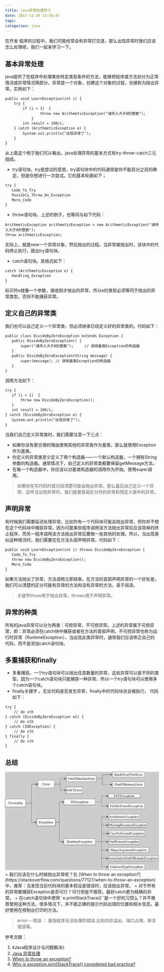 ```yaml
---
title: java异常处理学习
date: 2017-11-20 13:56:47
tags:
categories: java
---
```


在开发 程序的过程中，我们可能经常会和异常打交道，那么出现异常时我们应该怎么处理呢，我们一起来学习一下。

<!--more-->

## 基本异常处理
java提供了在程序中处理某些特定类型条件的方法，能够把程序或方法划分为正常情况或异常情况两部分。异常是一个对象，创建这个对象的过程，也被称为抛出异常。实例如下：
```
public void LearnException(int i) {
	try {
	    if (i < 1)  {
                throw new ArithmeticException("请传入大于0的整数");
            }
	    int result = 100/i;
	} catch (ArithmeticException e) {
	    System.out.println("出现异常了");
	}
}
 ```
 从上面这个例子我们可以看出，java处理异常的基本方式有try-throw-catch三元组成。
 + try语句块。try是尝试的意思，try语句块中的代码通常是你不能百分之百的确定，但是你想进行一次尝试。它的基本轮廓如下；
 ```
 try {
    Code_To_Try
    Possibly_Throw_An_Exception
    More_Code
}
 ```
 + throw语句块。上述的例子，也等同与如下代码：
 ```
ArithmeticException arithmeticException = new ArithmeticException("请传入大于0的整数");
throw arithmeticException;
 ```
 实际上，就是new一个异常对象，然后抛出的过程。当异常被抛出时，该块中的代码停止执行，跳出try语句块。
 + catch语句块。其格式如下：
 ```
 catch (ArithmeticException e) {
    Handling_Exception
}
 ```
 标识符e就像一个参数，接收刚才抛出的异常，所以e的类型必须等同于抛出的异常类型，否则不能捕获异常。
 
## 定义自己的异常类
 我们也可以自己定义一个异常类，但必须继承已经定义好的异常类的。代码如下：
 ```
 public class DivideByZeroException extends Exception {
    public DivideByZeroException() {
        super("请传入大于0的整数");		// 调用基类Exception的构造器
    }
    public DivideByZeroException(String message) {
        super(message);	// 调用基类Exception的构造器
    }
}
 ```
 调用方法如下：
 ```
 try {
    if (i < 1)  {
        throw new DivideByZeroException();
    }
    int result = 100/i;
} catch (DivideByZeroException e) {
    System.out.println("出现异常了");
}
 ```
 当我们自己定义异常类时，我们需要注意一下三点：
 + 如果你没有更合理的理由使用其他的异常类作为基类，那么就使用Exception作为基类。
 + 你定义的异常类至少定义了两个构造器——一个默认构造器，一个拥有String参数的构造器。通常情况下，自己定义的异常类都要保留getMessage方法。
 + 在每一个构造器中，你应该以对基类构造器的调用作为开始，使用super调用。
 
 > 如果你在写代码时就已经清楚可能会抛出异常，那么最后自己定义一个异常，这样当出现异常时，我们就更容易区分你的异常和预定义类中的异常。
 
## 声明异常
 有时候我们需要延迟处理异常。比如你有一个代码块可能会抛出异常，但你并不想在这个代码块中捕获异常。因为可能某些程序调用该方法抛出异常后应该简单的终止程序，而另一程序调用该方法抛出异常后要做一些其他的处理。所以，当出现类似这种情况时，我们需要在在方法头部声明异常。代码如下：
 ```
public void LearnException(int i) throws DivideByZeroException {
	Code_To_Try
	throw new DivideByZeroException();
	More_Code
}
 ```
 如果方法抛出了异常，方法调用立即结束。在方法的首部声明异常的一个好处是，我们可以清楚的区分可能有异常的方法和没有异常的方法，易于阅读。
 > 关键字throw用于抛出异常，throws用于声明异常。
 
## 异常的种类
所有的java异常可以分为两类：可控异常，不可控异常。上述的异常属于可控异常，即：异常必须在catch快中捕获或者在方法的首部声明。不可控异常也称为运行时异常（RuntimeException），当出现此类异常时，通常我们应该修正自己的代码，而不是添加catch语句块。

## 多重捕获和finally
+ 多重捕获。一个try语句块可以抛出任意数量的异常，这些异常可以是不同的类型，因为一个catch语句块只能捕获一种异常，所以一个try语句块可以使用多个catch语句块。
+  finally关键字 。无论代码是否发生异常，finally中的代码块总会被执行。
代码如下：
```
try {
    // do sth
} catch (DivideByZeroException e1) {
    // do sth
} catch (IOException) {
    // do sth
} finally {
    // do sth
}
```
## 总结
<img src="/images/102.png" >
+ 我们应该在什么时候抛出异常呢？在 [When to throw an exception?](https://stackoverflow.com/questions/77127/when-to-throw-an-exception) 中，推荐：当发现当前代码块的基本假设是错误时，应该抛出异常。
+ 对于所有的异常都捕获Exception是否可行？可行但是不推荐。最好catch更为精确的异常。
+ 在catch语句块中使用``e.printStackTrace()``是一个好的习惯么？并不推荐使用这种方法，很多情况下，并不能正确的提示代码出错的位置和相关信息。最好使用在控制台打印的方法。

> error---错误 ： 是指程序无法处理的错误.比如内存溢出、端口占用、断言错误等。
 
参考文献：
1. 《Java程序设计与问题解决》
2. [Java 异常处理](http://www.runoob.com/java/java-exceptions.html) 
3. [When to throw an exception?](https://stackoverflow.com/questions/77127/when-to-throw-an-exception) 
4. [Why is exception.printStackTrace() considered bad practice?](https://stackoverflow.com/questions/7469316/why-is-exception-printstacktrace-considered-bad-practice) 